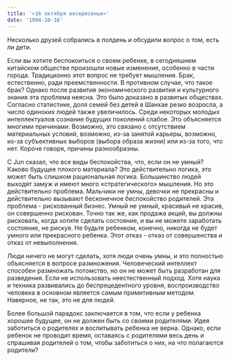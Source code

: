 ```yaml
---
title: '«16 октября воскресенье»'
date: '1994-10-16'
---
```


Несколько друзей собрались в полдень и обсудили вопрос о том, есть ли дети.

Если вы хотите беспокоиться о своем ребенке, в сегодняшнем китайском обществе произошли новые изменения, особенно в части города. Традиционно этот вопрос не требует мышления. Брак, естественно, ради преемственности. В противном случае, что такое брак? Однако после развития экономического развития и культурного знания эта проблема неясна. Это было доказано в развитых обществах. Согласно статистике, доля семей без детей в Шанхае резко возросла, а число одиноких людей также увеличилось. Среди некоторых молодых интеллектуалов сознание будущих поколений слабое. Это объясняется многими причинами. Возможно, это связано с отсутствием материальных условий, возможно, из-за занятой карьеры, возможно, из-за субъективных выборов (выбора образа жизни) или из-за того, что нет. Короче говоря, причины разнообразны.

C Jun сказал, что все виды беспокойства, что, если он не умный? Каково будущее плохого материала? Это действительно логика, это может быть слишком рациональная логика. Большинство людей выходят замуж и имеют много «стратегического» мышления. Но это действительно проблема. Мальчики не умны, девочки не прекрасны и действительно вызывают бесконечное беспокойство родителей. Эта проблема - рискованный бизнес. Умный не умный, красивый не красив, он совершенно рискован. Точно так же, как продажа акций, вы должны рисковать, когда хотите сделать состояние, и вы не можете заработать состояние, не рискуя. Не будьте ребенком, конечно, никогда не будет умного или прекрасного ребенка. Этот отказ - отказ от совершенства и отказ от невыполнения.

Люди ничего не могут сделать, хотя люди очень умны, и это полностью объясняется в вопросе размножения. Человеческий интеллект способен размножать потомство, но он не может быть разработан для разведения. Если не использовать неестественный подход. Хотя наука и техника развивались до беспрецедентного уровня, воспроизводство человека в основном является самым примитивным методом. Наверное, не так, это не для людей.

Более большой парадокс заключается в том, что если у ребенка хорошее будущее, он не должен быть со своими родителями. Идея заботиться о родителях и воспитывать ребенка не верна. Однако, если ребенок не проводит время, оставаясь с родителями весь день и спрашивая родителей о том, чтобы заботиться о них, на что полагаются родители?

